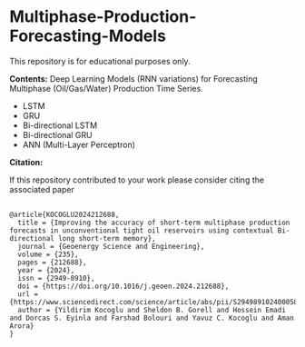 # Multiphase-Production-Forecasting-Models

This repository is for educational purposes only. 

**Contents:** 
Deep Learning Models (RNN variations) for Forecasting Multiphase (Oil/Gas/Water) Production Time Series.
- LSTM
- GRU
- Bi-directional LSTM
- Bi-directional GRU
- ANN (Multi-Layer Perceptron)


**Citation:**

If this repository contributed to your work please consider citing the associated paper

##
    
    @article{KOCOGLU2024212688,
      title = {Improving the accuracy of short-term multiphase production forecasts in unconventional tight oil reservoirs using contextual Bi-directional long short-term memory},
      journal = {Geoenergy Science and Engineering},
      volume = {235},
      pages = {212688},
      year = {2024},
      issn = {2949-8910},
      doi = {https://doi.org/10.1016/j.geoen.2024.212688},
      url = {https://www.sciencedirect.com/science/article/abs/pii/S2949891024000587},
      author = {Yildirim Kocoglu and Sheldon B. Gorell and Hossein Emadi and Dorcas S. Eyinla and Farshad Bolouri and Yavuz C. Kocoglu and Aman Arora}    
    }
